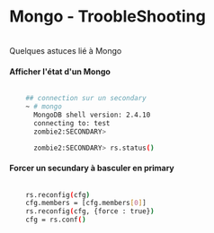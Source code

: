 Mongo - TroobleShooting
==
<br/>
Quelques astuces lié à Mongo


#### Afficher l'état d'un Mongo

```bash

    ## connection sur un secondary
    ~ # mongo
      MongoDB shell version: 2.4.10
      connecting to: test
      zombie2:SECONDARY>

      zombie2:SECONDARY> rs.status()

```

#### Forcer un secundary à basculer en primary

```bash

    rs.reconfig(cfg)
    cfg.members = [cfg.members[0]]
    rs.reconfig(cfg, {force : true})
    cfg = rs.conf()

```
